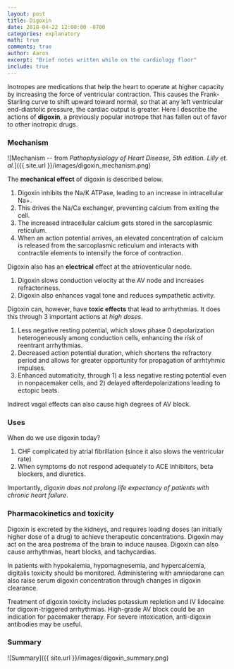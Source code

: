 ```yaml
---
layout: post
title: Digoxin 
date: 2018-04-22 12:00:00 -0700
categories: explanatory 
math: true
comments: true
author: Aaron
excerpt: "Brief notes written while on the cardiology floor"
include: true
---
```

Inotropes are medications that help the heart to operate at higher capacity by increasing the force of ventricular contraction. This causes the Frank-Starling curve to shift upward toward normal, so that at any left ventricular end-diastolic pressure, the cardiac output is greater. Here I describe the actions of **digoxin**, a previously popular inotrope that has fallen out of favor to other inotropic drugs.

### Mechanism

![Mechanism -- from *Pathophysiology of Heart Disease, 5th edition. Lilly et. al.*]({{ site.url }}/images/digoxin_mechanism.png)

The **mechanical effect** of digoxin is described below.

1. Digoxin inhibits the Na/K ATPase, leading to an increase in intracellular Na+.
2. This drives the Na/Ca exchanger, preventing calcium from exiting the cell.
3. The increased intracellular calcium gets stored in the sarcoplasmic reticulum.
4. When an action potential arrives, an elevated concentration of calcium is released from the sarcoplasmic reticulum and interacts with contractile elements to intensify the force of contraction.

Digoxin also has an **electrical** effect at the atrioventicular node.

1. Digoxin slows conduction velocity at the AV node and increases refractoriness.
2. Digoxin also enhances vagal tone and reduces sympathetic activity.

Digoxin can, however, have **toxic effects** that lead to arrhythmias. It does this through 3 important actions at *high doses*.

1. Less negative resting potential, which slows phase 0 depolarization heterogeneously among conduction cells, enhancing the risk of reentrant arrhythmias.
2. Decreased action potential duration, which shortens the refractory period and allows for greater opportunity for propagation of arrhtyhmic impulses.
3. Enhanced automaticity, through 1) a less negative resting potential even in nonpacemaker cells, and 2) delayed afterdepolarizations leading to ectopic beats.

Indirect vagal effects can also cause high degrees of AV block.

### Uses

When do we use digoxin today?

1. CHF complicated by atrial fibrillation (since it also slows the ventricular rate)
2. When symptoms do not respond adequately to ACE inhibitors, beta blockers, and diuretics.

Importantly, *digoxin does not prolong life expectancy of patients with chronic heart failure*.

### Pharmacokinetics and toxicity

Digoxin is excreted by the kidneys, and requires loading doses (an initially higher dose of a drug) to achieve therapeutic concentrations. Digoxin may act on the area postrema of the brain to induce nausea. Digoxin can also cause arrhythmias, heart blocks, and tachycardias.

In patients with hypokalemia, hypomagnesemia, and hypercalcemia, digitalis toxicity should be monitored. Administering with amniodarone can also raise serum digoxin concentration through changes in digoxin clearance.

Treatment of digoxin toxicity includes potassium repletion and IV lidocaine for digoxin-triggered arrhythmias. High-grade AV block could be an indication for pacemaker therapy. For severe intoxication, anti-digoxin antibodies may be useful.

### Summary

![Summary]({{ site.url }}/images/digoxin_summary.png)